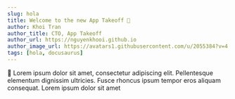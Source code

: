 ```yaml
---
slug: hola
title: Welcome to the new App Takeoff 👋
author: Khoi Tran
author_title: CTO, App Takeoff
author_url: https://nguyenkhooi.github.io
author_image_url: https://avatars1.githubusercontent.com/u/2055384?v=4
tags: [hola, docusaurus]
---
```


👋 Lorem ipsum dolor sit amet, consectetur adipiscing elit. Pellentesque elementum dignissim ultricies. Fusce rhoncus ipsum tempor eros aliquam consequat. Lorem ipsum dolor sit amet
